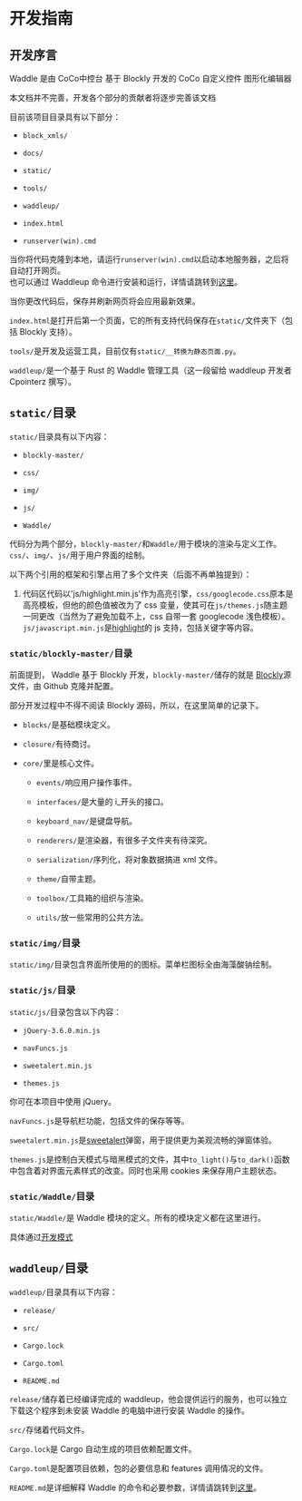 # 开发指南

## 开发序言

Waddle 是由 CoCo中控台 基于 Blockly 开发的 CoCo 自定义控件 图形化编辑器

本文档并不完善，开发各个部分的贡献者将逐步完善该文档

目前该项目目录具有以下部分：

- `block_xmls/`

- `docs/`

- `static/`

- `tools/`

- `waddleup/`

- `index.html`

- `runserver(win).cmd`

当你将代码克隆到本地，请运行`runserver(win).cmd`以启动本地服务器，之后将自动打开网页。\
也可以通过 Waddleup 命令进行安装和运行，详情请跳转到[这里](#waddleup%E7%9B%AE%E5%BD%95)。

当你更改代码后，保存并刷新网页将会应用最新效果。

`index.html`是打开后第一个页面，它的所有支持代码保存在`static/`文件夹下（包括 Blockly 支持）。

`tools/`是开发及运营工具，目前仅有`static/__转换为静态页面.py`。

`waddleup/`是一个基于 Rust 的 Waddle 管理工具（这一段留给 waddleup 开发者 Cpointerz 撰写）。

## `static/`目录

`static/`目录具有以下内容：

- `blockly-master/`

- `css/`

- `img/`

- `js/`

- `Waddle/`

代码分为两个部分，`blockly-master/`和`Waddle/`用于模块的渲染与定义工作。`css/`、`img/`、`js/`用于用户界面的绘制。

以下两个引用的框架和引擎占用了多个文件夹（后面不再单独提到）：

1. 代码区代码以'js/highlight.min.js'作为高亮引擎，`css/googlecode.css`原本是高亮模板，但他的颜色值被改为了 css 变量，使其可在`js/themes.js`随主题一同更改（当然为了避免加载不上，css 自带一套 googlecode 浅色模板）。`js/javascript.min.js`是[highlight](https://highlightjs.org/)的 js 支持，包括关键字等内容。

### `static/blockly-master/`目录

前面提到， Waddle 基于 Blockly 开发，`blockly-master/`储存的就是 [Blockly](https://github.com/google/blockly)源文件，由 Github 克隆并配置。

部分开发过程中不得不阅读 Blockly 源码，所以，在这里简单的记录下。

- `blocks/`是基础模块定义。

- `closure/`有待商讨。

- `core/`里是核心文件。

  - `events/`响应用户操作事件。

  - `interfaces/`是大量的 i\_开头的接口。

  - `keyboard_nav/`是键盘导航。

  - `renderers/`是渲染器，有很多子文件夹有待深究。

  - `serialization/`序列化，将对象数据搞进 xml 文件。

  - `theme/`自带主题。

  - `toolbox/`工具箱的组织与渲染。

  - `utils/`放一些常用的公共方法。

### `static/img/`目录

`static/img/`目录包含界面所使用的的图标。菜单栏图标全由海藻酸钠绘制。

### `static/js/`目录

`static/js/`目录包含以下内容：

- `jQuery-3.6.0.min.js`

- `navFuncs.js`

- `sweetalert.min.js`

- `themes.js`

你可在本项目中使用 jQuery。

`navFuncs.js`是导航栏功能，包括文件的保存等等。

`sweetalert.min.js`是[sweetalert](https://sweetalert.js.org/guides/)弹窗，用于提供更为美观流畅的弹窗体验。

`themes.js`是控制白天模式与暗黑模式的文件，其中`to_light()`与`to_dark()`函数中包含着对界面元素样式的改变。同时也采用 cookies 来保存用户主题状态。

### `static/Waddle/`目录

`static/Waddle/`是 Waddle 模块的定义。所有的模块定义都在这里进行。

具体通过[开发模式](dev/2-开发模式.md)

## `waddleup/`目录

`waddleup/`目录具有以下内容：

- `release/`

- `src/`

- `Cargo.lock`

- `Cargo.toml`

- `README.md`

`release/`储存着已经编译完成的 waddleup，他会提供运行的服务，也可以独立下载这个程序到未安装 Waddle 的电脑中进行安装 Waddle 的操作。

`src/`存储着代码文件。

`Cargo.lock`是 Cargo 自动生成的项目依赖配置文件。

`Cargo.toml`是配置项目依赖，包的必要信息和 features 调用情况的文件。

`README.md`是详细解释 Waddle 的命令和必要参数，详情请跳转到[这里](https://gitee.com/coco-central/waddle/blob/master/waddleup/README.md)。